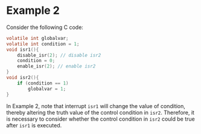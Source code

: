 # Example 2

Consider the following C code:

```c
volatile int globalvar; 
volatile int condition = 1;
void isr1(){
	disable_isr(2); // disable isr2
	condition = 0;
	enable_isr(2); // enable isr2
}
void isr2(){
	if (condition == 1)
		globalvar = 1;
}
```

In Example 2, note that interrupt `isr1` will change the value of condition, thereby altering the truth value of the control condition in `isr2`. Therefore, it is necessary to consider whether the control condition in `isr2` could be true after `isr1` is executed.
